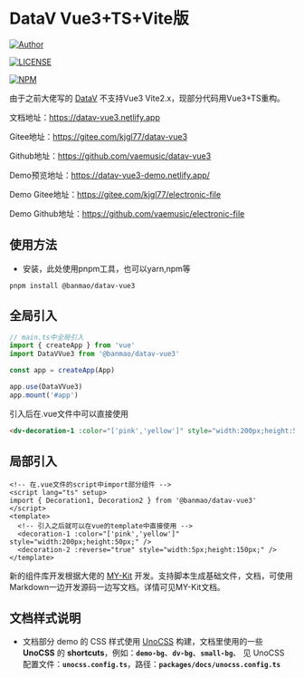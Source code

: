 # DataV Vue3+TS+Vite版

[![Author](https://img.shields.io/badge/Author-kjgl77-red.svg "Author")](https://github.com/vaemusic "Author")

[![LICENSE](https://img.shields.io/github/license/vaemusic/datav-vue3 "LICENSE")](https://github.com/vaemusic/datav-vue3/blob/master/LICENSE "LICENSE")

[![NPM](https://nodei.co/npm/@kjgl77/datav-vue3.png?mini=true)](https://www.npmjs.com/package/@kjgl77/datav-vue3)

由于之前大佬写的 [DataV](http://datav.jiaminghi.com/) 不支持Vue3 Vite2.x，现部分代码用Vue3+TS重构。

文档地址：https://datav-vue3.netlify.app

Gitee地址：https://gitee.com/kjgl77/datav-vue3

Github地址：https://github.com/vaemusic/datav-vue3

Demo预览地址：https://datav-vue3-demo.netlify.app/

Demo Gitee地址：https://gitee.com/kjgl77/electronic-file

Demo Github地址：https://github.com/vaemusic/electronic-file

## 使用方法
- 安装，此处使用pnpm工具，也可以yarn,npm等
```shell
pnpm install @banmao/datav-vue3
```
## 全局引入

```js
// main.ts中全局引入
import { createApp } from 'vue'
import DataVVue3 from '@banmao/datav-vue3'

const app = createApp(App)

app.use(DataVVue3)
app.mount('#app')
```
引入后在.vue文件中可以直接使用
```html
<dv-decoration-1 :color="['pink','yellow']" style="width:200px;height:50px;" />
```

## 局部引入
```vue
<!-- 在.vue文件的script中import部分组件 -->
<script lang="ts" setup>
import { Decoration1, Decoration2 } from '@banmao/datav-vue3'
</script>
<template>
  <!-- 引入之后就可以在vue的template中直接使用 -->
  <decoration-1 :color="['pink','yellow']" style="width:200px;height:50px;" />
  <decoration-2 :reverse="true" style="width:5px;height:150px;" />
</template>
```

新的组件库开发根据大佬的 [MY-Kit](https://github.com/jrainlau/MY-Kit) 开发。支持脚本生成基础文件，文档，可使用Markdown一边开发源码一边写文档。详情可见MY-Kit文档。

## 文档样式说明
- 文档部分 demo 的 CSS 样式使用 [UnoCSS](https://github.com/unocss/unocss) 构建，文档里使用的一些 **UnoCSS** 的 **shortcuts**，例如：**`demo-bg`**、**`dv-bg`**、**`small-bg`**、 见 UnoCSS 配置文件：**`unocss.config.ts`**，路径：**`packages/docs/unocss.config.ts`**

